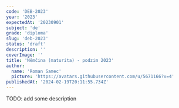 ```yaml
---
code: 'DEB-2023'
year: '2023'
expectedAt: '20230901'
subject: 'de'
grade: 'diploma'
slug: 'deb-2023'
status: 'draft'
description: ''
coverImage: ''
title: 'Němčina (maturita) - podzim 2023'
author:
  name: 'Roman Samec'
  picture: 'https://avatars.githubusercontent.com/u/5671166?v=4'
publishedAt: '2024-02-19T20:11:55.734Z'
---
```


TODO: add some description